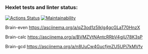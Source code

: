 ### Hexlet tests and linter status:
[![Actions Status](https://github.com/Evgeny111111/frontend-project-44/actions/workflows/hexlet-check.yml/badge.svg)](https://github.com/Evgeny111111/frontend-project-44/actions)
[![Maintainability](https://api.codeclimate.com/v1/badges/0fef99c3d6a70d36a3d3/maintainability)](https://codeclimate.com/github/Evgeny111111/frontend-project-44/maintainability)

Brain-even
https://asciinema.org/a/qZ3od1z5IkIg4gcGLaT70HnzX

Brain-calc
https://asciinema.org/a/BVMZVtNAntcRRbV4gjU78K3sP

Brain-gcd
https://asciinema.org/a/n8UuCw4GucfjmZU5UPi7kMVfv